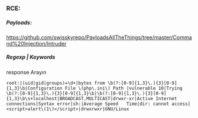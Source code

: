 ### RCE:

##### Payloads:
https://github.com/swisskyrepo/PayloadsAllTheThings/tree/master/Command%20Injection/Intruder

##### Regexp | Keywords
response Arayın
```
root:|(uid|gid|groups)=\d+|bytes from \b(?:[0-9]{1,3}\.){3}[0-9]{1,3}\b|Configuration File \(php\.ini\) Path |vulnerable 10|Trying \b(?:[0-9]{1,3}\.){3}[0-9]{1,3}\b|\b(?:[0-9]{1,3}\.){3}[0-9]{1,3}\b\s+localhost|BROADCAST,MULTICAST|drwxr-xr|Active Internet connections|Syntax error|sh:|Average Speed   Time|dir: cannot access|<script>alert\(1\)</script>|drwxrwxr|GNU/Linux
```
